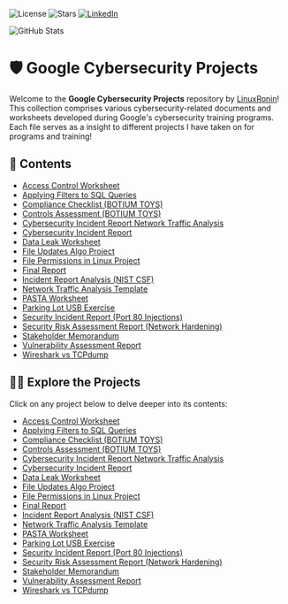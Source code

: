 ![License](https://img.shields.io/github/license/LinuxRonin/Python-Projects)
![Stars](https://img.shields.io/github/stars/LinuxRonin/Python-Projects)
[![LinkedIn](https://img.shields.io/badge/LinkedIn-Profile-blue)](https://www.linkedin.com/in/juwonbrunson/)


![GitHub Stats](https://github-readme-stats.vercel.app/api?username=LinuxRonin&show_icons=true)






# 🛡️ Google Cybersecurity Projects

Welcome to the **Google Cybersecurity Projects** repository by [LinuxRonin](https://github.com/LinuxRonin)! This collection comprises various cybersecurity-related documents and worksheets developed during Google's cybersecurity training programs. Each file serves as a insight to different projects I have taken on for programs and training!

## 📂 Contents

- [Access Control Worksheet](#access-control-worksheet)
- [Applying Filters to SQL Queries](#applying-filters-to-sql-queries)
- [Compliance Checklist (BOTIUM TOYS)](#compliance-checklist-botium-toys)
- [Controls Assessment (BOTIUM TOYS)](#controls-assessment-botium-toys)
- [Cybersecurity Incident Report Network Traffic Analysis](#cybersecurity-incident-report-network-traffic-analysis)
- [Cybersecurity Incident Report](#cybersecurity-incident-report)
- [Data Leak Worksheet](#data-leak-worksheet)
- [File Updates Algo Project](#file-updates-algo-project)
- [File Permissions in Linux Project](#file-permissions-in-linux-project)
- [Final Report](#final-report)
- [Incident Report Analysis (NIST CSF)](#incident-report-analysis-nist-csf)
- [Network Traffic Analysis Template](#network-traffic-analysis-template)
- [PASTA Worksheet](#pasta-worksheet)
- [Parking Lot USB Exercise](#parking-lot-usb-exercise)
- [Security Incident Report (Port 80 Injections)](#security-incident-report-port-80-injections)
- [Security Risk Assessment Report (Network Hardening)](#security-risk-assessment-report-network-hardening)
- [Stakeholder Memorandum](#stakeholder-memorandum)
- [Vulnerability Assessment Report](#vulnerability-assessment-report)
- [Wireshark vs TCPdump](#wireshark-vs-tcpdump)


## 🕵️‍♂️ Explore the Projects

Click on any project below to delve deeper into its contents:

- [Access Control Worksheet](Access%20Control%20Worksheet.md)
- [Applying Filters to SQL Queries](Applying%20Filters%20to%20SQL%20Queries.md)
- [Compliance Checklist (BOTIUM TOYS)](Compliance%20Checklist%20(BOTIUM%20TOYS).md)
- [Controls Assessment (BOTIUM TOYS)](Controls%20Assessment%20(BOTIUM%20TOYS).md)
- [Cybersecurity Incident Report Network Traffic Analysis](Cybersecurity%20Incident%20Report%20Network%20Traffic%20Analysis.md)
- [Cybersecurity Incident Report](Cybersecurity%20Incident%20Report.md)
- [Data Leak Worksheet](Data%20Leak%20Worksheet.md)
- [File Updates Algo Project](File%20Updates%20Algo%20Project.md)
- [File Permissions in Linux Project](File%20Permissions%20in%20Linux%20Project.md)
- [Final Report](Final%20Report.md)
- [Incident Report Analysis (NIST CSF)](Incident%20Report%20Analysis%20(NIST%20CSF).md)
- [Network Traffic Analysis Template](Network%20Traffic%20Analysis%20Template.md)
- [PASTA Worksheet](PASTA%20Worksheet.md)
- [Parking Lot USB Exercise](Parking%20Lot%20USB%20Exercise.md)
- [Security Incident Report (Port 80 Injections)](Security%20Incident%20Report%20(Port%2080%20Injections).md)
- [Security Risk Assessment Report (Network Hardening)](Security%20Risk%20Assessment%20Report%20(Network%20Hardening).md)
- [Stakeholder Memorandum](Stakeholder%20Memorandum.md)
- [Vulnerability Assessment Report](Vulnerability%20Assessment%20Report.md)
- [Wireshark vs TCPdump](Wireshark%20vs%20TCPdump.md)


   
